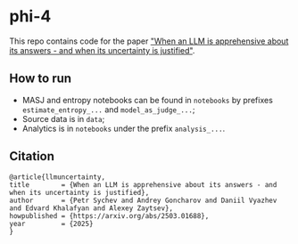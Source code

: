 # phi-4

This repo contains code for the paper ["When an LLM is apprehensive about its answers - and when its uncertainty is justified"](TBD).

## How to run

- MASJ and entropy notebooks can be found in `notebooks` by prefixes `estimate_entropy_...` and `model_as_judge_...`;
- Source data is in `data`;
- Analytics is in `notebooks` under the prefix `analysis_...`.

## Citation
```
@article{llmuncertainty,
title        = {When an LLM is apprehensive about its answers - and when its uncertainty is justified},
author       = {Petr Sychev and Andrey Goncharov and Daniil Vyazhev and Edvard Khalafyan and Alexey Zaytsev},
howpublished = {https://arxiv.org/abs/2503.01688},
year         = {2025}
}
```
